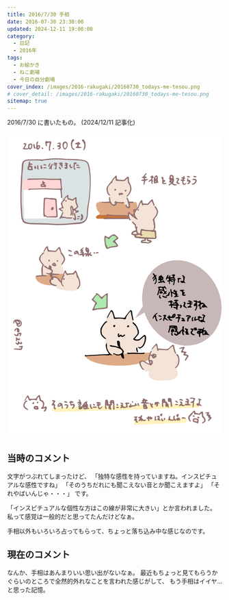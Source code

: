 ```yaml
---
title: 2016/7/30 手相
date: 2016-07-30 23:30:00
updated: 2024-12-11 19:00:00
category:
  - 日記
  - 2016年
tags:
  - お絵かき
  - ねこ劇場
  - 今日の自分劇場
cover_index: /images/2016-rakugaki/20160730_todays-me-tesou.png
# cover_detail: /images/2016-rakugaki/20160730_todays-me-tesou.png
sitemap: true
---
```


2016/7/30 に書いたもの。 (2024/12/11 記事化)

![](/images/2016-rakugaki/20160730_todays-me-tesou.png)


当時のコメント
---
文字がつぶれてしまったけど、
「独特な感性を持っていますね。インスピチュアルな感性ですね」
「そのうちだれにも聞こえない音とか聞こえますよ」
「それやばいんじゃ・・・」
です。

「インスピチュアルな個性な方はこの線が非常に大きい」とか言われました。
私って感覚は一般的だと思ってたんだけどなぁ。

手相以外もいろいろ占ってもらって、ちょっと落ち込み中な感じなのです。


現在のコメント
---
なんか、手相はあんまりいい思い出がないなぁ。
最近もちょっと見てもらうかぐらいのところで全然的外れなことを言われた感じがして、
もう手相はイイヤ…と思った記憶。
